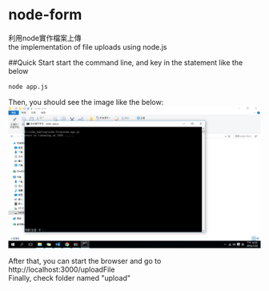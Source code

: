 # node-form
利用node實作檔案上傳<br/>
the implementation of file uploads using node.js

##Quick Start
start the command line, and key in the statement like the below
```sh
node app.js
```

Then, you should see the image like the below:
<img src="https://github.com/Yu-Che-Gao/node-form/blob/master/screenshots/cmd.png">

After that, you can start the browser and go to http://localhost:3000/uploadFile<br/>
Finally, check folder named "upload"
